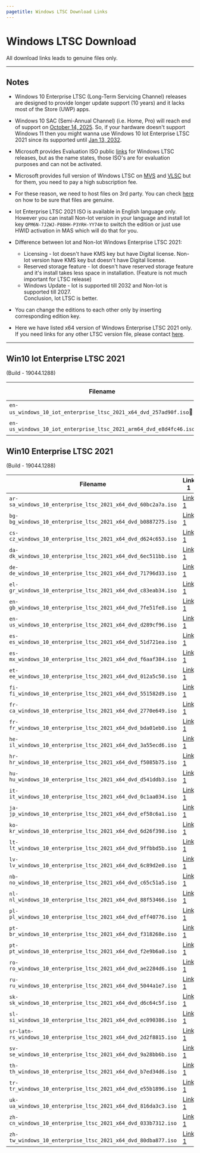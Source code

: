 ```yaml
---
pagetitle: Windows LTSC Download Links
---
```


# Windows LTSC Download

All download links leads to genuine files only.

------------------------------------------------------------------------

## Notes

-   Windows 10 Enterprise LTSC (Long-Term Servicing Channel) releases are designed to provide longer update support (10 years) and it lacks most of the Store (UWP) apps.

-   Windows 10 SAC (Semi-Annual Channel) (i.e. Home, Pro) will reach end of support on [October 14, 2025](https://learn.microsoft.com/en-us/lifecycle/products/windows-10-home-and-pro). So, if your hardware doesn't support Windows 11 then you might wanna use Windows 10 Iot Enterprise LTSC 2021 since its supported until [Jan 13, 2032](https://learn.microsoft.com/en-us/lifecycle/products/windows-10-iot-enterprise-ltsc-2021).

-   Microsoft provides Evaluation ISO public [links](https://www.microsoft.com/en-in/evalcenter) for Windows LTSC releases, but as the name states, those ISO's are for evaluation purposes and can not be activated.

-   Microsoft provides full version of Windows LTSC on [MVS](https://visualstudio.microsoft.com/subscriptions/) and [VLSC](https://www.microsoft.com/licensing/ServiceCenter/default.aspx) but for them, you need to pay a high subscription fee.

-   For these reason, we need to host files on 3rd party. You can check [here](genuine-installation-media.html#How_to_verify_genuinity_of_files) on how to be sure that files are genuine.

-   Iot Enterprise LTSC 2021 ISO is available in English language only. However you can install Non-Iot version in your language and install Iot key `QPM6N-7J2WJ-P88HH-P3YRH-YY74H` to switch the edition or just use HWID activation in MAS which will do that for you.

-   Difference between Iot and Non-Iot Windows Enterprise LTSC 2021:

    -   Licensing - Iot doesn't have KMS key but have Digital license. Non-Iot version have KMS key but doesn't have Digital license.
    -   Reserved storage feature - Iot doesn't have reserved storage feature and it's install takes less space in installation. (Feature is not much important for LTSC release)
    -   Windows Update - Iot is supported till 2032 and Non-Iot is supported till 2027.\
        Conclusion, Iot LTSC is better.

-   You can change the editions to each other only by inserting corresponding edition key.

-   Here we have listed x64 version of Windows Enterprise LTSC 2021 only. If you need links for any other LTSC version file, please contact [here](contactus.html).

------------------------------------------------------------------------

## Win10 Iot Enterprise LTSC 2021

(Build - 19044.1288)

| Filename                                                           | Link 1                                                                                                                                    | Link 2                                      |
|---------------------------------------------------------|--------|--------|
| `en-us_windows_10_iot_enterprise_ltsc_2021_x64_dvd_257ad90f.iso`💓 | [Link 1](https://iso.massgrave.dev/db46b5c7-f3c5-4ed3-9fe2-28343ce1c621/en-us_windows_10_iot_enterprise_ltsc_2021_x64_dvd_257ad90f.iso)   | [Link 2](https://pixeldrain.com/u/6y73DJZ2) |
| `en-us_windows_10_iot_enterprise_ltsc_2021_arm64_dvd_e8d4fc46.iso` | [Link 1](https://iso.massgrave.dev/db46b5c7-f3c5-4ed3-9fe2-28343ce1c621/en-us_windows_10_iot_enterprise_ltsc_2021_arm64_dvd_e8d4fc46.iso) | [Link 2](https://pixeldrain.com/u/sCLkA2Pi) |

## Win10 Enterprise LTSC 2021

(Build - 19044.1288)

| Filename                                                          | Link 1                                                                                                                                   | Link 2                                      |
|---------------------------------------------------------|-------|--------|
| `ar-sa_windows_10_enterprise_ltsc_2021_x64_dvd_60bc2a7a.iso`      | [Link 1](https://iso.massgrave.dev/1b343833-5b5d-47bf-8f98-c451b839ba7d/ar-sa_windows_10_enterprise_ltsc_2021_x64_dvd_60bc2a7a.iso)      | [Link 2](https://pixeldrain.com/u/YM89K9nZ) |
| `bg-bg_windows_10_enterprise_ltsc_2021_x64_dvd_b0887275.iso`      | [Link 1](https://iso.massgrave.dev/1b343833-5b5d-47bf-8f98-c451b839ba7d/bg-bg_windows_10_enterprise_ltsc_2021_x64_dvd_b0887275.iso)      | [Link 2](https://pixeldrain.com/u/Ny9GrbGP) |
| `cs-cz_windows_10_enterprise_ltsc_2021_x64_dvd_d624c653.iso`      | [Link 1](https://iso.massgrave.dev/1b343833-5b5d-47bf-8f98-c451b839ba7d/cs-cz_windows_10_enterprise_ltsc_2021_x64_dvd_d624c653.iso)      | [Link 2](https://pixeldrain.com/u/6wEzKN4X) |
| `da-dk_windows_10_enterprise_ltsc_2021_x64_dvd_6ec511bb.iso`      | [Link 1](https://iso.massgrave.dev/1b343833-5b5d-47bf-8f98-c451b839ba7d/da-dk_windows_10_enterprise_ltsc_2021_x64_dvd_6ec511bb.iso)      | [Link 2](https://pixeldrain.com/u/xNXSFsmC) |
| `de-de_windows_10_enterprise_ltsc_2021_x64_dvd_71796d33.iso`      | [Link 1](https://iso.massgrave.dev/1b343833-5b5d-47bf-8f98-c451b839ba7d/de-de_windows_10_enterprise_ltsc_2021_x64_dvd_71796d33.iso)      | [Link 2](https://pixeldrain.com/u/uA3UJjPb) |
| `el-gr_windows_10_enterprise_ltsc_2021_x64_dvd_c83eab34.iso`      | [Link 1](https://iso.massgrave.dev/1b343833-5b5d-47bf-8f98-c451b839ba7d/el-gr_windows_10_enterprise_ltsc_2021_x64_dvd_c83eab34.iso)      | [Link 2](https://pixeldrain.com/u/UgUN935Z) |
| `en-gb_windows_10_enterprise_ltsc_2021_x64_dvd_7fe51fe8.iso`      | [Link 1](https://iso.massgrave.dev/1b343833-5b5d-47bf-8f98-c451b839ba7d/en-gb_windows_10_enterprise_ltsc_2021_x64_dvd_7fe51fe8.iso)      | [Link 2](https://pixeldrain.com/u/SRn7vWzp) |
| `en-us_windows_10_enterprise_ltsc_2021_x64_dvd_d289cf96.iso`      | [Link 1](https://iso.massgrave.dev/1b343833-5b5d-47bf-8f98-c451b839ba7d/en-us_windows_10_enterprise_ltsc_2021_x64_dvd_d289cf96.iso)      | [Link 2](https://pixeldrain.com/u/Swogqna5) |
| `es-es_windows_10_enterprise_ltsc_2021_x64_dvd_51d721ea.iso`      | [Link 1](https://iso.massgrave.dev/1b343833-5b5d-47bf-8f98-c451b839ba7d/es-es_windows_10_enterprise_ltsc_2021_x64_dvd_51d721ea.iso)      | [Link 2](https://pixeldrain.com/u/TBFepMTC) |
| `es-mx_windows_10_enterprise_ltsc_2021_x64_dvd_f6aaf384.iso`      | [Link 1](https://iso.massgrave.dev/1b343833-5b5d-47bf-8f98-c451b839ba7d/es-mx_windows_10_enterprise_ltsc_2021_x64_dvd_f6aaf384.iso)      | [Link 2](https://pixeldrain.com/u/3JP1YGKK) |
| `et-ee_windows_10_enterprise_ltsc_2021_x64_dvd_012a5c50.iso`      | [Link 1](https://iso.massgrave.dev/1b343833-5b5d-47bf-8f98-c451b839ba7d/et-ee_windows_10_enterprise_ltsc_2021_x64_dvd_012a5c50.iso)      | [Link 2](https://pixeldrain.com/u/bkW7i7R8) |
| `fi-fi_windows_10_enterprise_ltsc_2021_x64_dvd_551582d9.iso`      | [Link 1](https://iso.massgrave.dev/1b343833-5b5d-47bf-8f98-c451b839ba7d/fi-fi_windows_10_enterprise_ltsc_2021_x64_dvd_551582d9.iso)      | [Link 2](https://pixeldrain.com/u/iV9KahUo) |
| `fr-ca_windows_10_enterprise_ltsc_2021_x64_dvd_2770e649.iso`      | [Link 1](https://iso.massgrave.dev/1b343833-5b5d-47bf-8f98-c451b839ba7d/fr-ca_windows_10_enterprise_ltsc_2021_x64_dvd_2770e649.iso)      | [Link 2](https://pixeldrain.com/u/qwmP8V3x) |
| `fr-fr_windows_10_enterprise_ltsc_2021_x64_dvd_bda01eb0.iso`      | [Link 1](https://iso.massgrave.dev/1b343833-5b5d-47bf-8f98-c451b839ba7d/fr-fr_windows_10_enterprise_ltsc_2021_x64_dvd_bda01eb0.iso)      | [Link 2](https://pixeldrain.com/u/evk8f2uW) |
| `he-il_windows_10_enterprise_ltsc_2021_x64_dvd_3a55ecd6.iso`      | [Link 1](https://iso.massgrave.dev/1b343833-5b5d-47bf-8f98-c451b839ba7d/he-il_windows_10_enterprise_ltsc_2021_x64_dvd_3a55ecd6.iso)      | [Link 2](https://pixeldrain.com/u/NzRBxu4e) |
| `hr-hr_windows_10_enterprise_ltsc_2021_x64_dvd_f5085b75.iso`      | [Link 1](https://iso.massgrave.dev/1b343833-5b5d-47bf-8f98-c451b839ba7d/hr-hr_windows_10_enterprise_ltsc_2021_x64_dvd_f5085b75.iso)      | [Link 2](https://pixeldrain.com/u/UiabigLF) |
| `hu-hu_windows_10_enterprise_ltsc_2021_x64_dvd_d541ddb3.iso`      | [Link 1](https://iso.massgrave.dev/1b343833-5b5d-47bf-8f98-c451b839ba7d/hu-hu_windows_10_enterprise_ltsc_2021_x64_dvd_d541ddb3.iso)      | [Link 2](https://pixeldrain.com/u/sEFhaCHo) |
| `it-it_windows_10_enterprise_ltsc_2021_x64_dvd_0c1aa034.iso`      | [Link 1](https://iso.massgrave.dev/1b343833-5b5d-47bf-8f98-c451b839ba7d/it-it_windows_10_enterprise_ltsc_2021_x64_dvd_0c1aa034.iso)      | [Link 2](https://pixeldrain.com/u/gq9Vae3T) |
| `ja-jp_windows_10_enterprise_ltsc_2021_x64_dvd_ef58c6a1.iso`      | [Link 1](https://iso.massgrave.dev/1b343833-5b5d-47bf-8f98-c451b839ba7d/ja-jp_windows_10_enterprise_ltsc_2021_x64_dvd_ef58c6a1.iso)      | [Link 2](https://pixeldrain.com/u/4iZAwScU) |
| `ko-kr_windows_10_enterprise_ltsc_2021_x64_dvd_6d26f398.iso`      | [Link 1](https://iso.massgrave.dev/1b343833-5b5d-47bf-8f98-c451b839ba7d/ko-kr_windows_10_enterprise_ltsc_2021_x64_dvd_6d26f398.iso)      | [Link 2](https://pixeldrain.com/u/gnYfV22L) |
| `lt-lt_windows_10_enterprise_ltsc_2021_x64_dvd_9ffbbd5b.iso`      | [Link 1](https://iso.massgrave.dev/1b343833-5b5d-47bf-8f98-c451b839ba7d/lt-lt_windows_10_enterprise_ltsc_2021_x64_dvd_9ffbbd5b.iso)      | [Link 2](https://pixeldrain.com/u/Jjsv7CbA) |
| `lv-lv_windows_10_enterprise_ltsc_2021_x64_dvd_6c89d2e0.iso`      | [Link 1](https://iso.massgrave.dev/1b343833-5b5d-47bf-8f98-c451b839ba7d/lv-lv_windows_10_enterprise_ltsc_2021_x64_dvd_6c89d2e0.iso)      | [Link 2](https://pixeldrain.com/u/UP5Q6eka) |
| `nb-no_windows_10_enterprise_ltsc_2021_x64_dvd_c65c51a5.iso`      | [Link 1](https://iso.massgrave.dev/1b343833-5b5d-47bf-8f98-c451b839ba7d/nb-no_windows_10_enterprise_ltsc_2021_x64_dvd_c65c51a5.iso)      | [Link 2](https://pixeldrain.com/u/sA69ziPV) |
| `nl-nl_windows_10_enterprise_ltsc_2021_x64_dvd_88f53466.iso`      | [Link 1](https://iso.massgrave.dev/1b343833-5b5d-47bf-8f98-c451b839ba7d/nl-nl_windows_10_enterprise_ltsc_2021_x64_dvd_88f53466.iso)      | [Link 2](https://pixeldrain.com/u/FKHBaEN8) |
| `pl-pl_windows_10_enterprise_ltsc_2021_x64_dvd_eff40776.iso`      | [Link 1](https://iso.massgrave.dev/1b343833-5b5d-47bf-8f98-c451b839ba7d/pl-pl_windows_10_enterprise_ltsc_2021_x64_dvd_eff40776.iso)      | [Link 2](https://pixeldrain.com/u/wzTgkknf) |
| `pt-br_windows_10_enterprise_ltsc_2021_x64_dvd_f318268e.iso`      | [Link 1](https://iso.massgrave.dev/1b343833-5b5d-47bf-8f98-c451b839ba7d/pt-br_windows_10_enterprise_ltsc_2021_x64_dvd_f318268e.iso)      | [Link 2](https://pixeldrain.com/u/gpG9waPm) |
| `pt-pt_windows_10_enterprise_ltsc_2021_x64_dvd_f2e9b6a0.iso`      | [Link 1](https://iso.massgrave.dev/1b343833-5b5d-47bf-8f98-c451b839ba7d/pt-pt_windows_10_enterprise_ltsc_2021_x64_dvd_f2e9b6a0.iso)      | [Link 2](https://pixeldrain.com/u/othrp6Hj) |
| `ro-ro_windows_10_enterprise_ltsc_2021_x64_dvd_ae2284d6.iso`      | [Link 1](https://iso.massgrave.dev/1b343833-5b5d-47bf-8f98-c451b839ba7d/ro-ro_windows_10_enterprise_ltsc_2021_x64_dvd_ae2284d6.iso)      | [Link 2](https://pixeldrain.com/u/38CGxhS1) |
| `ru-ru_windows_10_enterprise_ltsc_2021_x64_dvd_5044a1e7.iso`      | [Link 1](https://iso.massgrave.dev/1b343833-5b5d-47bf-8f98-c451b839ba7d/ru-ru_windows_10_enterprise_ltsc_2021_x64_dvd_5044a1e7.iso)      | [Link 2](https://pixeldrain.com/u/EPtNURJz) |
| `sk-sk_windows_10_enterprise_ltsc_2021_x64_dvd_d6c64c5f.iso`      | [Link 1](https://iso.massgrave.dev/1b343833-5b5d-47bf-8f98-c451b839ba7d/sk-sk_windows_10_enterprise_ltsc_2021_x64_dvd_d6c64c5f.iso)      | [Link 2](https://pixeldrain.com/u/aiyZ5Hc1) |
| `sl-si_windows_10_enterprise_ltsc_2021_x64_dvd_ec090386.iso`      | [Link 1](https://iso.massgrave.dev/1b343833-5b5d-47bf-8f98-c451b839ba7d/sl-si_windows_10_enterprise_ltsc_2021_x64_dvd_ec090386.iso)      | [Link 2](https://pixeldrain.com/u/ndBYjmxY) |
| `sr-latn-rs_windows_10_enterprise_ltsc_2021_x64_dvd_2d2f8815.iso` | [Link 1](https://iso.massgrave.dev/1b343833-5b5d-47bf-8f98-c451b839ba7d/sr-latn-rs_windows_10_enterprise_ltsc_2021_x64_dvd_2d2f8815.iso) | [Link 2](https://pixeldrain.com/u/A12NoGrY) |
| `sv-se_windows_10_enterprise_ltsc_2021_x64_dvd_9a28bb6b.iso`      | [Link 1](https://iso.massgrave.dev/1b343833-5b5d-47bf-8f98-c451b839ba7d/sv-se_windows_10_enterprise_ltsc_2021_x64_dvd_9a28bb6b.iso)      | [Link 2](https://pixeldrain.com/u/6VSJVCRg) |
| `th-th_windows_10_enterprise_ltsc_2021_x64_dvd_b7ed34d6.iso`      | [Link 1](https://iso.massgrave.dev/1b343833-5b5d-47bf-8f98-c451b839ba7d/th-th_windows_10_enterprise_ltsc_2021_x64_dvd_b7ed34d6.iso)      | [Link 2](https://pixeldrain.com/u/MH4zyo6o) |
| `tr-tr_windows_10_enterprise_ltsc_2021_x64_dvd_e55b1896.iso`      | [Link 1](https://iso.massgrave.dev/1b343833-5b5d-47bf-8f98-c451b839ba7d/tr-tr_windows_10_enterprise_ltsc_2021_x64_dvd_e55b1896.iso)      | [Link 2](https://pixeldrain.com/u/GB4EriaX) |
| `uk-ua_windows_10_enterprise_ltsc_2021_x64_dvd_816da3c3.iso`      | [Link 1](https://iso.massgrave.dev/1b343833-5b5d-47bf-8f98-c451b839ba7d/uk-ua_windows_10_enterprise_ltsc_2021_x64_dvd_816da3c3.iso)      | [Link 2](https://pixeldrain.com/u/Dk8PFvFA) |
| `zh-cn_windows_10_enterprise_ltsc_2021_x64_dvd_033b7312.iso`      | [Link 1](https://iso.massgrave.dev/1b343833-5b5d-47bf-8f98-c451b839ba7d/zh-cn_windows_10_enterprise_ltsc_2021_x64_dvd_033b7312.iso)      | [Link 2](https://pixeldrain.com/u/s67vP5PG) |
| `zh-tw_windows_10_enterprise_ltsc_2021_x64_dvd_80dba877.iso`      | [Link 1](https://iso.massgrave.dev/1b343833-5b5d-47bf-8f98-c451b839ba7d/zh-tw_windows_10_enterprise_ltsc_2021_x64_dvd_80dba877.iso)      | [Link 2](https://pixeldrain.com/u/AVXJfgn3) |
